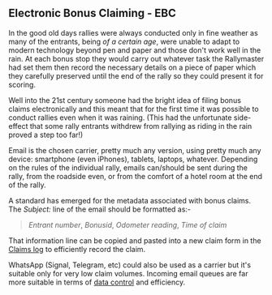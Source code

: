 ## Electronic Bonus Claiming - EBC

In the good old days rallies were always conducted only in fine weather as many of the entrants, being *of a certain age*, were unable to adapt to modern technology beyond pen and paper and those don't work well in the rain. At each bonus stop they would carry out whatever task the Rallymaster had set them then record the necessary details on a piece of paper which they carefully preserved until the end of the rally so they could present it for scoring.

Well into the 21st century someone had the bright idea of filing bonus claims electronically and this meant that for the first time it was possible to conduct rallies even when it was raining. (This had the unfortunate side-effect that some rally entrants withdrew from rallying as riding in the rain proved a step too far!)

Email is the chosen carrier, pretty much any version, using pretty much any device: smartphone (even iPhones), tablets, laptops, whatever. Depending on the rules of the individual rally, emails can/should be sent during the rally, from the roadside even, or from the comfort of a hotel room at the end of the rally.

A standard has emerged for the metadata associated with bonus claims. The *Subject:* line of the email should be formatted as:-

>*Entrant number*, *Bonusid*, *Odometer reading*, *Time of claim*

That information line can be copied and pasted into a new claim form in the [Claims log](help:claimslog) to efficiently record the claim.

WhatsApp (Signal, Telegram, etc) could also be used as a carrier but it's suitable only for very low claim volumes. Incoming email queues are far more suitable in terms of [data control](help:datacontrol) and efficiency.